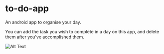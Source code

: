 # to-do-app
An android app to organise your day.

You can add the task you wish to complete in a day on this app, and delete them after you've accomplished them.

![Alt Text](http://g.recordit.co/OAOvKcrJ3X.gif)
